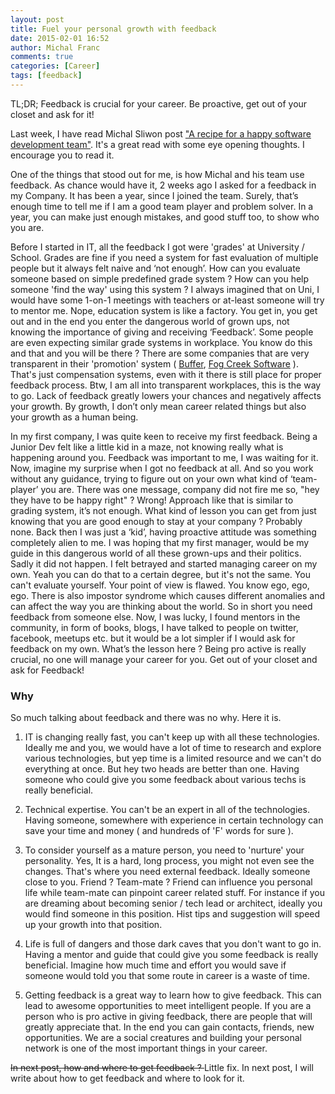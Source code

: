 ```yaml
---
layout: post
title: Fuel your personal growth with feedback
date: 2015-02-01 16:52
author: Michal Franc
comments: true
categories: [Career]
tags: [feedback]
---
```

TL;DR; Feedback is crucial for your career. Be proactive, get out of your closet and ask for it!

Last week, I have read Michal Sliwon post <a href="http://blog.mihcall.com/2014/12/21/A-recipe-for-a-happy-software-development-team">"A recipe for a happy software development team"</a>. It's a great read with some eye opening thoughts. I encourage you to read it.

One of the things that stood out for me, is how Michal and his team use feedback. As chance would have it, 2 weeks ago I asked for a feedback in my Company. It has been a year, since I joined the team. Surely, that’s enough time to tell me if I am a good team player and problem solver. In a year, you can make just enough mistakes, and good stuff too, to show who you are.

Before I started in IT, all the feedback I got were 'grades' at University / School. Grades are fine if you need a system for fast evaluation of multiple people but it always felt naive and ‘not enough’. How can you evaluate someone based on simple predefined grade system ? How can you help someone 'find the way' using this system ? I always imagined that on Uni, I would have some 1-on-1 meetings with teachers or at-least someone will try to mentor me. Nope, education system is like a factory. You get in, you get out and in the end you enter the dangerous world of grown ups, not knowing the importance of giving and receiving ‘Feedback’. Some people are even expecting similar grade systems in workplace. You know do this and that and you will be there ? There are some companies that are very transparent in their 'promotion' system ( <a href="https://open.bufferapp.com/introducing-open-salaries-at-buffer-including-our-transparent-formula-and-all-individual-salaries/">Buffer</a>, <a href="http://www.joelonsoftware.com/articles/fog0000000038.html">Fog Creek Software</a>  ). That's just compensation systems, even with it there is still place for proper feedback process. Btw, I am all into transparent workplaces, this is the way to go. Lack of feedback greatly lowers your chances and negatively affects your growth. By growth, I don’t only mean career related things but also your growth as a human being.

In my first company, I was quite keen to receive my first feedback. Being a Junior Dev felt like a little kid in a maze, not knowing really what is happening around you. Feedback was important to me, I was waiting for it. Now, imagine my surprise when I got no feedback at all. And so you work without any guidance, trying to figure out on your own what kind of ‘team-player’ you are. There was one message, company did not fire me so, "hey they have to be happy right" ? Wrong! Approach like that is similar to grading system, it’s not enough. What kind of lesson you can get from just knowing that you are good enough to stay at your company ? Probably none. Back then I was just a ‘kid’, having proactive attitude was something completely alien to me. I was hoping that my first manager, would be my guide in this dangerous world of all these grown-ups and their politics. Sadly it did not happen. I felt betrayed and started managing career on my own. Yeah you can do that to a certain degree, but it's not the same. You can't evaluate yourself. Your point of view is flawed. You know ego, ego, ego. There is also impostor syndrome which causes different anomalies and can affect the way you are thinking about the world. So in short you need feedback from someone else. Now, I was lucky, I found mentors in the community, in form of books, blogs, I have talked to people on twitter, facebook, meetups etc. but it would be a lot simpler if I would ask for feedback on my own. What’s the lesson here ? Being pro active is really crucial, no one will manage your career for you. Get out of your closet and ask for Feedback!

<h3>Why</h3>

So much talking about feedback and there was no why. Here it is.

1. IT is changing really fast, you can't keep up with all these technologies. Ideally me and you, we would have a lot of time to research and explore various technologies, but yep time is a limited resource and we can't do everything at once. But hey two heads are better than one. Having someone who could give you some feedback about various techs is really beneficial.

2. Technical expertise. You can't be an expert in all of the technologies. Having someone, somewhere with experience in certain technology can save your time and money ( and hundreds of 'F' words for sure ).

3. To consider yourself as a mature person, you need to 'nurture' your personality. Yes, It is a hard, long process, you might not even see the changes. That's where you need external feedback. Ideally someone close to you. Friend ? Team-mate ? Friend can influence you personal life while team-mate can pinpoint career related stuff. For instance if you are dreaming about becoming senior / tech lead or architect, ideally you would find someone in this position. Hist tips and suggestion will speed up your growth into that position. 

4. Life is full of dangers and those dark caves that you don't want to go in. Having a mentor and guide that could give you some feedback is really beneficial. Imagine how much time and effort you would save if someone would told you that some route in career is a waste of time.

5. Getting feedback is a great way to learn how to give feedback. This can lead to awesome opportunities to meet intelligent people. If you are a person who is pro active in giving feedback, there are people that will greatly appreciate that. In the end you can gain contacts, friends, new opportunities. We are a social creatures and building your personal network is one of the most important things in your career.

<del datetime="2015-02-02T21:57:21+00:00">In next post, how and where to get feedback ?
</del>
Little fix. In next post, I will write about how to get feedback and where to look for it.
